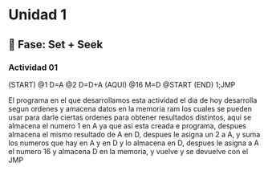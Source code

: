 # Unidad 1

## 🔎 Fase: Set + Seek

### Actividad 01

(START)
@1
D=A
@2
D=D+A
(AQUI)
@16
M=D
@START
(END)
1;JMP

El programa en el que desarrollamos esta actividad el dia de hoy desarrolla segun ordenes y amacena datos en la memoria ram los cuales se pueden usar para darle ciertas ordenes para obtener resultados distintos, aqui se almacena el numero 1 en A ya que asi esta creada e programa, despues almacena el mismo resultado de A en D, despues le asigna un 2 a A, y suma los numeros que hay en A y en D y lo almacena en D, despues le asigna a A el numero 16 y almacena D en la memoria, y vuelve y se devuelve con el JMP
